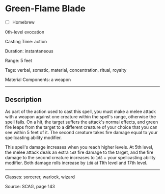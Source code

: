 # Green-Flame Blade

- [ ] Homebrew

0th-level evocation

Casting Time: action

Duration: instantaneous

Range: 5 feet

Tags: verbal, somatic, material, concentration, ritual, royalty

Material Components: a weapon

---

## Description
As part of the action used to cast this spell, you must make a melee attack with a weapon against one creature within the spell's range, otherwise the spell fails. On a hit, the target suffers the attack's normal effects, and green fire leaps from the target to a different creature of your choice that you can see within 5 feet of it. The second creature takes fire damage equal to your spellcasting ability modifier.

This spell's damage increases when you reach higher levels. At 5th level, the melee attack deals an extra `1d8` fire damage to the target, and the fire damage to the second creature increases to `1d8` + your spellcasting ability modifier. Both damage rolls increase by `1d8` at 11th level and 17th level.

---

Classes: sorcerer, warlock, wizard

Source: SCAG, page 143
